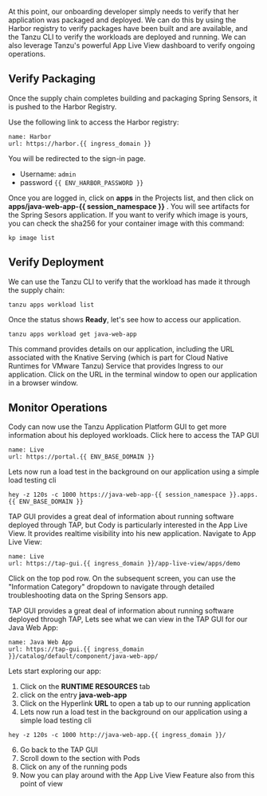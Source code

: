At this point, our onboarding developer simply needs to verify that her application was packaged and deployed. We can do this by using the Harbor registry to verify packages have been built and are available, and the Tanzu CLI to verify the workloads are deployed and running. We can also leverage Tanzu's powerful App Live View dashboard to verify ongoing operations.

## Verify Packaging

Once the supply chain completes building and packaging Spring Sensors, it is pushed to the Harbor Registry.

Use the following link to access the Harbor registry:

```dashboard:open-url
name: Harbor
url: https://harbor.{{ ingress_domain }}
```

You will be redirected to the sign-in page.

* Username: ```admin```
* password ```{{ ENV_HARBOR_PASSWORD }}```

Once you are logged in, click on **apps** in the Projects list, and then click on **apps/java-web-app-{{ session_namespace }}** . You will see artifacts for the Spring Sesors application. If you want to verify which image is yours, you can check the sha256 for your container image with this command:

```execute
kp image list
```

## Verify Deployment

We can use the Tanzu CLI to verify that the workload has made it through the supply chain:

```execute
tanzu apps workload list
```

Once the status shows **Ready**, let's see how to access our application.

```execute
tanzu apps workload get java-web-app
```

This command provides details on our application, including the URL associated with the Knative Serving (which is part for Cloud Native Runtimes for VMware Tanzu) Service that provides Ingress to our application. Click on the URL in the terminal window to open our application in a browser window.

## Monitor Operations

Cody can now use the Tanzu Application Platform GUI to get more information about his deployed workloads. Click here to access the TAP GUI

```dashboard:open-url
name: Live
url: https://portal.{{ ENV_BASE_DOMAIN }}
```

Lets now run a load test in the background on our application using a simple load testing cli
```execute
hey -z 120s -c 1000 https://java-web-app-{{ session_namespace }}.apps.{{ ENV_BASE_DOMAIN }}
```

TAP GUI provides a great deal of information about running software deployed through TAP, but Cody is particularly interested in the App Live View. It provides realtime visibility into his new application. Navigate to App Live View:
  
```dashboard:open-url
name: Live
url: https://tap-gui.{{ ingress_domain }}/app-live-view/apps/demo
```  
Click on the top pod row. On the subsequent screen, you can use the "Information Category" dropdown to navigate through detailed troubleshooting data on the Spring Sensors app.

TAP GUI provides a great deal of information about running software deployed through TAP, Lets see what we can view in the TAP GUI for our Java Web App:

```dashboard:open-url
name: Java Web App
url: https://tap-gui.{{ ingress_domain }}/catalog/default/component/java-web-app/
```
Lets start exploring our app:
1. Click on the **RUNTIME RESOURCES** tab
2. click on the entry **java-web-app**
3. Click on the Hyperlink **URL** to open a tab up to our running application
4. Lets now run a load test in the background on our application using a simple load testing cli
```execute
hey -z 120s -c 1000 http://java-web-app.{{ ingress_domain }}/
```
6. Go back to the TAP GUI
7. Scroll down to the section with Pods
8. Click on any of the running pods
9. Now you can play around with the App Live View Feature also from this point of view
